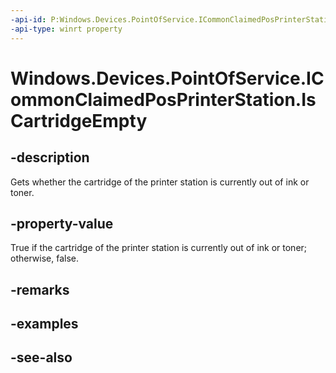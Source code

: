 ----api-id: P:Windows.Devices.PointOfService.ICommonClaimedPosPrinterStation.IsCartridgeEmpty
-api-type: winrt property
---<!-- Property syntaxpublic bool IsCartridgeEmpty { get; }--># Windows.Devices.PointOfService.ICommonClaimedPosPrinterStation.IsCartridgeEmpty## -descriptionGets whether the cartridge of the printer station is currently out of ink or toner.## -property-valueTrue if the cartridge of the printer station is currently out of ink or toner; otherwise, false.## -remarks## -examples## -see-also